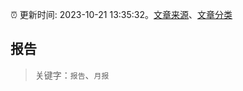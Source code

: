 :alarm_clock: 更新时间: 2023-10-21 13:35:32。[文章来源](/README.md)、[文章分类](/TAGS.md)

## 报告


> 关键字：`报告`、`月报`



